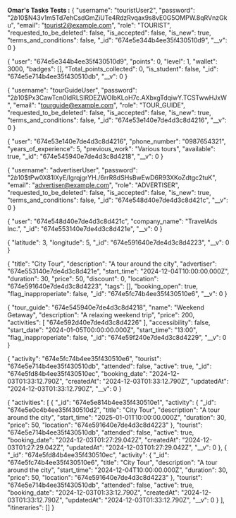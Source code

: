 **Omar's Tasks Tests :**
    {
    "username": "touristUser2",
    "password": "$2b$10$N43v1m5Td7ehCsdGmZiUTe4RdzRvqax9s8vE0G5OMPW.8qRVnzGku",
    "email": "tourist2@example.com",
    "role": "TOURIST",
    "requested_to_be_deleted": false,
    "is_accepted": false,
    "is_new": true,
    "terms_and_conditions": false,
    "_id": "674e5e344b4ee35f430510d9",
    "__v": 0
}

{
    "user": "674e5e344b4ee35f430510d9",
    "points": 0,
    "level": 1,
    "wallet": 3000,
    "badges": [],
    "Total_points_collected": 0,
    "is_student": false,
    "_id": "674e5e714b4ee35f430510db",
    "__v": 0
}

{
    "username": "tourGuideUser",
    "password": "$2b$10$Px3CawTcn0IdRLSlRDEZWOlbKLoH7c.AXbxgTdqiwY.TCSTwwHJxW",
    "email": "tourguide@example.com",
    "role": "TOUR_GUIDE",
    "requested_to_be_deleted": false,
    "is_accepted": false,
    "is_new": true,
    "terms_and_conditions": false,
    "_id": "674e53e140e7de4d3c8d4216",
    "__v": 0
}

{
    "user": "674e53e140e7de4d3c8d4216",
    "phone_number": "0987654321",
    "years_of_experience": 5,
    "previous_work": "Various tours",
    "available": true,
    "_id": "674e545940e7de4d3c8d4218",
    "__v": 0
}

{
    "username": "advertiserUser",
    "password": "$2b$10$tPw0X81IXyE/IgrqjgrYH./6rrR8dSHsBwEwD6R93XKoZdtgc2tuK",
    "email": "advertiser@example.com",
    "role": "ADVERTISER",
    "requested_to_be_deleted": false,
    "is_accepted": false,
    "is_new": true,
    "terms_and_conditions": false,
    "_id": "674e548d40e7de4d3c8d421c",
    "__v": 0
}

{
    "user": "674e548d40e7de4d3c8d421c",
    "company_name": "TravelAds Inc.",
    "_id": "674e553140e7de4d3c8d421e",
    "__v": 0
}

{
    "latitude": 3,
    "longitude": 5,
    "_id": "674e591640e7de4d3c8d4223",
    "__v": 0
}

{
    "title": "City Tour",
    "description": "A tour around the city",
    "advertiser": "674e553140e7de4d3c8d421e",
    "start_time": "2024-12-04T10:00:00.000Z",
    "duration": 30,
    "price": 50,
    "discount": 0,
    "location": "674e591640e7de4d3c8d4223",
    "tags": [],
    "booking_open": true,
    "flag_inapproperiate": false,
    "_id": "674e5fc74b4ee35f430510e6",
    "__v": 0
}

{
    "tour_guide": "674e545940e7de4d3c8d4218",
    "name": "Weekend Getaway",
    "description": "A relaxing weekend trip",
    "price": 200,
    "activities": [
        "674e592d40e7de4d3c8d4226"
    ],
    "accessibility": false,
    "start_date": "2024-01-05T00:00:00.000Z",
    "start_time": "13:00",
    "flag_inapproperiate": false,
    "_id": "674e59f240e7de4d3c8d4229",
    "__v": 0
}

{
    "activity": "674e5fc74b4ee35f430510e6",
    "tourist": "674e5e714b4ee35f430510db",
    "attended": false,
    "active": true,
    "_id": "674e5fd84b4ee35f430510ec",
    "booking_date": "2024-12-03T01:33:12.790Z",
    "createdAt": "2024-12-03T01:33:12.790Z",
    "updatedAt": "2024-12-03T01:33:12.790Z",
    "__v": 0
}

{
    "activities": [
        {
            "_id": "674e5e814b4ee35f430510e1",
            "activity": {
                "_id": "674e5e0c4b4ee35f430510d2",
                "title": "City Tour",
                "description": "A tour around the city",
                "start_time": "2025-01-01T10:00:00.000Z",
                "duration": 30,
                "price": 50,
                "location": "674e591640e7de4d3c8d4223"
            },
            "tourist": "674e5e714b4ee35f430510db",
            "attended": false,
            "active": true,
            "booking_date": "2024-12-03T01:27:29.042Z",
            "createdAt": "2024-12-03T01:27:29.042Z",
            "updatedAt": "2024-12-03T01:27:29.042Z",
            "__v": 0
        },
        {
            "_id": "674e5fd84b4ee35f430510ec",
            "activity": {
                "_id": "674e5fc74b4ee35f430510e6",
                "title": "City Tour",
                "description": "A tour around the city",
                "start_time": "2024-12-04T10:00:00.000Z",
                "duration": 30,
                "price": 50,
                "location": "674e591640e7de4d3c8d4223"
            },
            "tourist": "674e5e714b4ee35f430510db",
            "attended": false,
            "active": true,
            "booking_date": "2024-12-03T01:33:12.790Z",
            "createdAt": "2024-12-03T01:33:12.790Z",
            "updatedAt": "2024-12-03T01:33:12.790Z",
            "__v": 0
        }
    ],
    "itineraries": []
}
